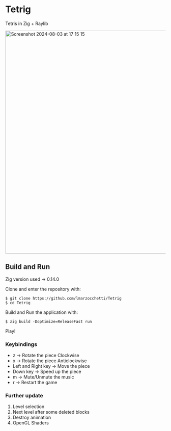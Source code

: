 # Tetrig
Tetris in Zig + Raylib

<img width="700" alt="Screenshot 2024-08-03 at 17 15 15" src="https://github.com/user-attachments/assets/a196aa12-776e-4e8f-87e9-c53cf1756c06">

## Build and Run
Zig version used -> 0.14.0

Clone and enter the repository with:
```
$ git clone https://github.com/lmarzocchetti/Tetrig
$ cd Tetrig
```
Build and Run the application with:
```
$ zig build -Doptimize=ReleaseFast run
```

Play!

### Keybindings
- z -> Rotate the piece Clockwise
- x -> Rotate the piece Anticlockwise
- Left and Right key -> Move the piece
- Down key -> Speed up the piece
- m -> Mute/Unmute the music
- r -> Restart the game

### Further update
1. Level selection
2. Next level after some deleted blocks
3. Destroy animation
4. OpenGL Shaders
